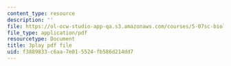 ```yaml
---
content_type: resource
description: ''
file: https://ol-ocw-studio-app-qa.s3.amazonaws.com/courses/5-07sc-biological-chemistry-i-fall-2013/f3889833c6aa7e015524fb586d214dd7_GrrEdi84cV4.pdf
file_type: application/pdf
resourcetype: Document
title: 3play pdf file
uid: f3889833-c6aa-7e01-5524-fb586d214dd7
---
```


